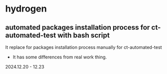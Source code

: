 # hydrogen
## automated packages installation process for ct-automated-test with bash script

It replace for packages installation process manually for ct-automated-test
* It has some differences from real work thing.

2024.12.20 - 12.23
